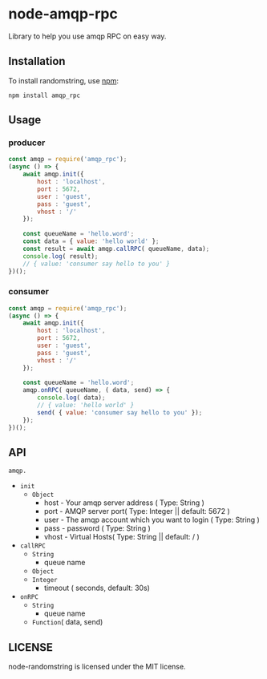 # node-amqp-rpc

Library to help you use amqp RPC on easy way.

## Installation

To install randomstring, use [npm](http://github.com/npm/npm):

```
npm install amqp_rpc
```

## Usage

### producer
```javascript
const amqp = require('amqp_rpc');
(async () => {
	await amqp.init({
		host : 'localhost',
		port : 5672,
		user : 'guest',
		pass : 'guest',
		vhost : '/'
	});
	
	const queueName = 'hello.word';
	const data = { value: 'hello world' };
	const result = await amqp.callRPC( queueName, data);
	console.log( result);
	// { value: 'consumer say hello to you' }
})();
```
### consumer

```javascript
const amqp = require('amqp_rpc');
(async () => {
	await amqp.init({
		host : 'localhost',
		port : 5672,
		user : 'guest',
		pass : 'guest',
		vhost : '/'
	});
	
	const queueName = 'hello.word';
	amqp.onRPC( queueName, ( data, send) => {
		console.log( data);
		// { value: 'hello world' }
		send( { value: 'consumer say hello to you' });
	});
})();
```

## API

`amqp.`

 - `init`
 	- `Object`
 		- host - Your amqp server address ( Type: String )
    	- port - AMQP server port( Type: Integer || default: 5672 )
    	- user - The amqp account which you want to login ( Type: String )
    	- pass - password ( Type: String )
    	- vhost - Virtual Hosts( Type: String || default: / )
 - `callRPC`
 	- `String`
 		- queue name  
 	- `Object`
 	- `Integer`
 		- timeout ( seconds, default: 30s)
 - `onRPC`
	- `String`
		- queue name 
	- `Function`( data, send) 	

## LICENSE

node-randomstring is licensed under the MIT license.